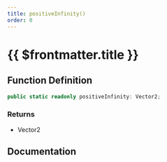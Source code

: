 ```yaml
---
title: positiveInfinity()
order: 0
---
```


# {{ $frontmatter.title }}

## Function Definition

```ts
public static readonly positiveInfinity: Vector2;
```

### Returns

* Vector2

## Documentation

<!--@include: ./parts/positiveInfinity.md-->

